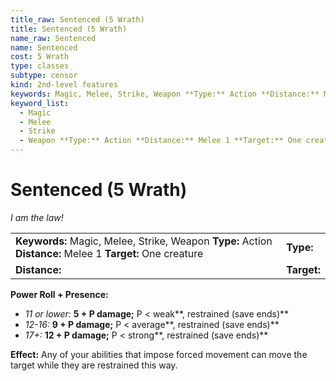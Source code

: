 ```yaml
---
title_raw: Sentenced (5 Wrath)
title: Sentenced (5 Wrath)
name_raw: Sentenced
name: Sentenced
cost: 5 Wrath
type: classes
subtype: censor
kind: 2nd-level features
keywords: Magic, Melee, Strike, Weapon **Type:** Action **Distance:** Melee 1 **Target:** One creature
keyword_list:
  - Magic
  - Melee
  - Strike
  - Weapon **Type:** Action **Distance:** Melee 1 **Target:** One creature
---
```


# Sentenced (5 Wrath)

*I am the law!*

|                                                                                                            |             |
| :--------------------------------------------------------------------------------------------------------- | :---------- |
| **Keywords:** Magic, Melee, Strike, Weapon **Type:** Action **Distance:** Melee 1 **Target:** One creature | **Type:**   |
| **Distance:**                                                                                              | **Target:** |

**Power Roll + Presence:**

- *11 or lower:* **5 + P damage;** P \< weak\*\*, restrained (save ends)\*\*
- *12-16:* **9 + P damage;** P \< average\*\*, restrained (save ends)\*\*
- *17+:* **12 + P damage;** P \< strong\*\*, restrained (save ends)\*\*

**Effect:** Any of your abilities that impose forced movement can move the target while they are restrained this way.
